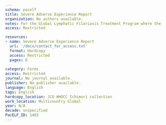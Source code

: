 ```yaml
---
schema: pacelf
title: Severe Adverse Experience Report
organization: No authors available.
notes: For the Global Lymphatic Filariasis Treatment Program where the combination of DEC and albendazole is used
access: Restricted

resources:
- name: Severe Adverse Experience Report
  url: '/docs/contact_for_access.txt'
  format: Hardcopy
  access: Restricted
  pages: 6
 
category: Forms
access: Restricted
journal: No journal available.
publisher: No publisher available. 
language: English 
tags: English 
hardcopy_location: JCU WHOCC Ichimori collection
work_location: Multicountry Global
year: N/A
decade: unspecified
PacELF_ID: 1465
---
```

